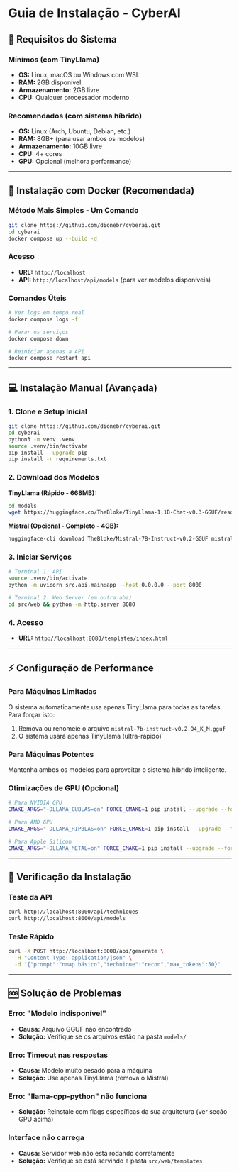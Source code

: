 # Guia de Instalação - CyberAI

## 🔧 Requisitos do Sistema

### Mínimos (com TinyLlama)
- **OS:** Linux, macOS ou Windows com WSL
- **RAM:** 2GB disponível
- **Armazenamento:** 2GB livre
- **CPU:** Qualquer processador moderno

### Recomendados (com sistema híbrido)
- **OS:** Linux (Arch, Ubuntu, Debian, etc.)
- **RAM:** 8GB+ (para usar ambos os modelos)
- **Armazenamento:** 10GB livre
- **CPU:** 4+ cores
- **GPU:** Opcional (melhora performance)

---

## 🐳 Instalação com Docker (Recomendada)

### Método Mais Simples - Um Comando
```bash
git clone https://github.com/dionebr/cyberai.git
cd cyberai
docker compose up --build -d
```

### Acesso
- **URL:** `http://localhost`
- **API:** `http://localhost/api/models` (para ver modelos disponíveis)

### Comandos Úteis
```bash
# Ver logs em tempo real
docker compose logs -f

# Parar os serviços
docker compose down

# Reiniciar apenas a API
docker compose restart api
```

---

## 💻 Instalação Manual (Avançada)

### 1. Clone e Setup Inicial
```bash
git clone https://github.com/dionebr/cyberai.git
cd cyberai
python3 -m venv .venv
source .venv/bin/activate
pip install --upgrade pip
pip install -r requirements.txt
```

### 2. Download dos Modelos

**TinyLlama (Rápido - 668MB):**
```bash
cd models
wget https://huggingface.co/TheBloke/TinyLlama-1.1B-Chat-v0.3-GGUF/resolve/main/tinyllama-1.1b-chat-v0.3.Q4_K_M.gguf
```

**Mistral (Opcional - Completo - 4GB):**
```bash
huggingface-cli download TheBloke/Mistral-7B-Instruct-v0.2-GGUF mistral-7b-instruct-v0.2.Q4_K_M.gguf --local-dir models --local-dir-use-symlinks False
```

### 3. Iniciar Serviços
```bash
# Terminal 1: API
source .venv/bin/activate
python -m uvicorn src.api.main:app --host 0.0.0.0 --port 8000

# Terminal 2: Web Server (em outra aba)
cd src/web && python -m http.server 8080
```

### 4. Acesso
- **URL:** `http://localhost:8080/templates/index.html`

---

## ⚡ Configuração de Performance

### Para Máquinas Limitadas
O sistema automaticamente usa apenas TinyLlama para todas as tarefas. Para forçar isto:

1. Remova ou renomeie o arquivo `mistral-7b-instruct-v0.2.Q4_K_M.gguf`
2. O sistema usará apenas TinyLlama (ultra-rápido)

### Para Máquinas Potentes
Mantenha ambos os modelos para aproveitar o sistema híbrido inteligente.

### Otimizações de GPU (Opcional)
```bash
# Para NVIDIA GPU
CMAKE_ARGS="-DLLAMA_CUBLAS=on" FORCE_CMAKE=1 pip install --upgrade --force-reinstall llama-cpp-python

# Para AMD GPU  
CMAKE_ARGS="-DLLAMA_HIPBLAS=on" FORCE_CMAKE=1 pip install --upgrade --force-reinstall llama-cpp-python

# Para Apple Silicon
CMAKE_ARGS="-DLLAMA_METAL=on" FORCE_CMAKE=1 pip install --upgrade --force-reinstall llama-cpp-python
```

---

## 🔧 Verificação da Instalação

### Teste da API
```bash
curl http://localhost:8000/api/techniques
curl http://localhost:8000/api/models
```

### Teste Rápido
```bash
curl -X POST http://localhost:8000/api/generate \
  -H "Content-Type: application/json" \
  -d '{"prompt":"nmap básico","technique":"recon","max_tokens":50}'
```

---

## 🆘 Solução de Problemas

### Erro: "Modelo indisponível"
- **Causa:** Arquivo GGUF não encontrado
- **Solução:** Verifique se os arquivos estão na pasta `models/`

### Erro: Timeout nas respostas
- **Causa:** Modelo muito pesado para a máquina
- **Solução:** Use apenas TinyLlama (remova o Mistral)

### Erro: "llama-cpp-python" não funciona
- **Solução:** Reinstale com flags específicas da sua arquitetura (ver seção GPU acima)

### Interface não carrega
- **Causa:** Servidor web não está rodando corretamente
- **Solução:** Verifique se está servindo a pasta `src/web/templates`
